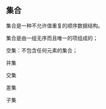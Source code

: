 <!--
 * @FileName: 集合
 * @Author: duxinyue
 * @Date: 2021-05-05 20:25:16
 * @LastEditors: duxinyue
 * @LastEditTime: 2021-05-05 20:30:01
 * @FilePath: \JavaScript\article\集合.md
 * @Description: 
-->
## 集合

集合是一种不允许值重复的顺序数据结构。

集合是由一组无序而且唯一的项组成的；

空集：不包含任何元素的集合；

并集

交集

差集

子集